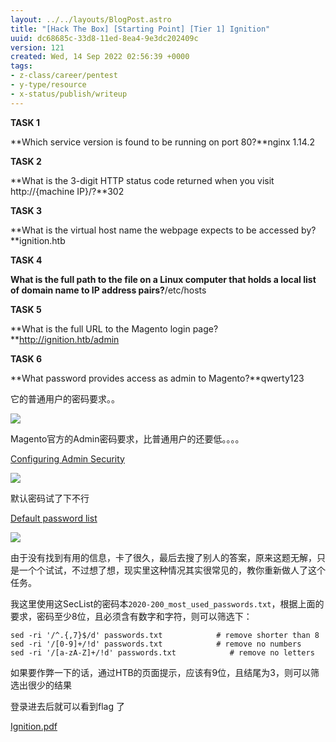 ```yaml
---
layout: ../../layouts/BlogPost.astro
title: "[Hack The Box] [Starting Point] [Tier 1] Ignition"
uuid: dc68685c-33d8-11ed-8ea4-9e3dc202409c
version: 121
created: Wed, 14 Sep 2022 02:56:39 +0000
tags:
- z-class/career/pentest
- y-type/resource
- x-status/publish/writeup
---
```


**TASK 1**

**Which service version is found to be running on port 80?**nginx 1.14.2

**TASK 2**

**What is the 3-digit HTTP status code returned when you visit http://{machine IP}/?**302

**TASK 3**

**What is the virtual host name the webpage expects to be accessed by?**ignition.htb

**TASK 4**

**What is the full path to the file on a Linux computer that holds a local list of domain name to IP address pairs?**/etc/hosts

**TASK 5**

**What is the full URL to the Magento login page?**http://ignition.htb/admin

**TASK 6**

**What password provides access as admin to Magento?**qwerty123

它的普通用户的密码要求。。

![](/images/dc68685c-33d8-11ed-8ea4-9e3dc202409c/1ede8e06-d4c7-49df-8887-609830a14476.png)

Magento官方的Admin密码要求，比普通用户的还要低。。。。

[Configuring Admin Security](https://docs.magento.com/user-guide/stores/security-admin.html) 

![](/images/dc68685c-33d8-11ed-8ea4-9e3dc202409c/af5a47b0-d905-4eff-9527-a6b3ea325dc9.png)

默认密码试了下不行

[Default password list ](https://github.com/ihebski/DefaultCreds-cheat-sheet) 

![](/images/dc68685c-33d8-11ed-8ea4-9e3dc202409c/0b9d379d-3073-4a94-8b3b-0f6030c07b9d.png)

由于没有找到有用的信息，卡了很久，最后去搜了别人的答案，原来这题无解，只是一个个试试，不过想了想，现实里这种情况其实很常见的，教你重新做人了这个任务。

我这里使用这SecList的密码本`2020-200_most_used_passwords.txt`，根据上面的要求，密码至少8位，且必须含有数字和字符，则可以筛选下：

```
sed -ri '/^.{,7}$/d' passwords.txt            # remove shorter than 8
sed -ri '/[0-9]+/!d' passwords.txt            # remove no numbers
sed -ri '/[a-zA-Z]+/!d' passwords.txt            # remove no letters
```

如果要作弊一下的话，通过HTB的页面提示，应该有9位，且结尾为3，则可以筛选出很少的结果

登录进去后就可以看到flag 了

[Ignition.pdf](/attachments/Ignition.pdf)